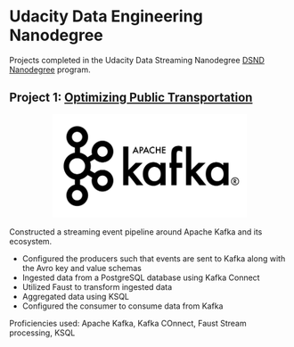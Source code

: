 # Udacity Data Engineering Nanodegree

Projects completed in the Udacity Data Streaming Nanodegree [DSND Nanodegree](https://www.udacity.com/course/data-streaming-nanodegree--nd029) program.

## Project 1: [Optimizing Public Transportation](https://https://github.com/ggbong734/udacity-data-streaming/tree/master/Project%20-%20Optimizing%20Public%20Transportation)

<p align="center"><img src="Project - Optimizing Public Transportation/images/apache_kafka.png" height= "185"/></p>

Constructed a streaming event pipeline around Apache Kafka and its ecosystem.
- Configured the producers such that events are sent to Kafka along with the Avro key and value schemas
- Ingested data from a PostgreSQL database using Kafka Connect
- Utilized Faust to transform ingested data 
- Aggregated data using KSQL 
- Configured the consumer to consume data from Kafka

Proficiencies used: Apache Kafka, Kafka COnnect, Faust Stream processing, KSQL

